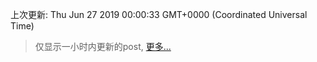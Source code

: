 
  
 上次更新: Thu Jun 27 2019 00:00:33 GMT+0000 (Coordinated Universal Time) 

 > 仅显示一小时内更新的post, [更多...](screenshots/)
  